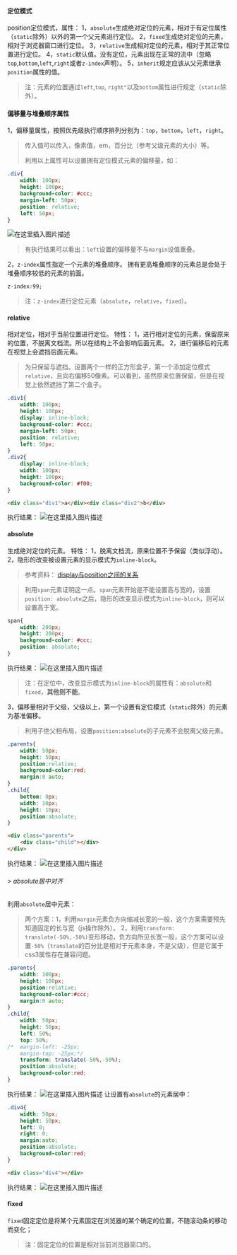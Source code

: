 #### 定位模式
position定位模式，属性：
1，`absolute`生成绝对定位的元素，相对于有定位属性（`static`除外）以外的第一个父元素进行定位。
2，`fixed`生成绝对定位的元素，相对于浏览器窗口进行定位。
3，`relative`生成相对定位的元素，相对于其正常位置进行定位。
4，`static`默认值。没有定位，元素出现在正常的流中（忽略`top`,`bottom`,`left`,`right`或者`z-index`声明）。
5，`inherit`规定应该从父元素继承`position`属性的值。

> 注：元素的位置通过`left`,`top`, `right"`以及`bottom`属性进行规定（`static`除外）。
#### 偏移量与堆叠顺序属性
1，偏移量属性，按照优先级执行顺序排列分别为：`top`，`bottom`，`left`，`right`。
>传入值可以传入，像素值，em，百分比（参考父级元素的大小）等。
>
>利用以上属性可以设置拥有定位模式元素的偏移量，如：

```css
.div{
	width: 100px;
	height: 100px;
	background-color: #ccc;
	margin-left: 50px;
	position: relative;
	left: 50px;
}
```
![在这里插入图片描述](https://img-blog.csdn.net/20181012194926392?watermark/2/text/aHR0cHM6Ly9ibG9nLmNzZG4ubmV0L3FxXzI5MDE4ODkx/font/5a6L5L2T/fontsize/400/fill/I0JBQkFCMA==/dissolve/70)
> 有执行结果可以看出：`left`设置的偏移量不与`margin`设值重叠。

2，`z-index`属性指定一个元素的堆叠顺序。
拥有更高堆叠顺序的元素总是会处于堆叠顺序较低的元素的前面。

```css
z-index:99;
```

> 注：`z-index`进行定位元素（`absolute`，`relative`，`fixed`）。
#### relative
相对定位，相对于当前位置进行定位。
特性：
1，进行相对定位的元素，保留原来的位置，不脱离文档流。所以在结构上不会影响后面元素。
2，进行偏移后的元素在视觉上会遮挡后面元素。

> 为只保留与遮挡。设置两个一样的正方形盒子，第一个添加定位模式`relative`，且向右偏移50像素。可以看到，虽然原来位置保留，但是在视觉上依然遮挡了第二个盒子。

```css
.div1{
	width: 100px;
	height: 100px;
	display: inline-block;
	background-color: #ccc;
	margin-left: 50px;
	position: relative;
	left: 50px;
}
.div2{
	display: inline-block;
	width: 100px;
	height: 100px;
	background-color: #f00;
}
```

```html
<div class="div1">a</div><div class="div2">b</div>
```
执行结果：
![在这里插入图片描述](https://img-blog.csdn.net/20181012200426454?watermark/2/text/aHR0cHM6Ly9ibG9nLmNzZG4ubmV0L3FxXzI5MDE4ODkx/font/5a6L5L2T/fontsize/400/fill/I0JBQkFCMA==/dissolve/70)

#### absolute
生成绝对定位的元素。
特性：
1，脱离文档流，原来位置不予保留（类似浮动）。
2，隐形的改变被设置元素的显示模式为`inline-block`。
>参考资料：
>[display与position之间的关系](https://www.cnblogs.com/baimiaolei/p/5627755.html)

> 利用`span`元素证明这一点。`span`元素开始是不能设置高与宽的，设置`position: absolute`之后，隐形的改变显示模式为`inline-block`，则可以设置高于宽。

```css
span{
    width: 200px;
    height: 200px;
    background-color: #ccc;
    position: absolute;
}
```
执行结果：
![在这里插入图片描述](https://img-blog.csdn.net/20181013091008725?watermark/2/text/aHR0cHM6Ly9ibG9nLmNzZG4ubmV0L3FxXzI5MDE4ODkx/font/5a6L5L2T/fontsize/400/fill/I0JBQkFCMA==/dissolve/70)
> 注：在定位中，改变显示模式为`inline-block`的属性有：`absolute`和`fixed`，**其他则不能**。

3，偏移量相对于父级，父级以上，第一个设置有定位模式（`static`除外）的元素为基准偏移。
> 利用子绝父相布局，设置`position:absolute`的子元素不会脱离父级元素。
```css
.parents{
    width: 50px;
    height: 50px;
    position:relative;
    background-color:red;
    margin:0 auto;
} 
.child{
    bottom: 0px;
    width: 10px;
    height: 10px;
    position:absolute; 
}
```

```html
<div class="parents">
	<div class="child"></div>
</div>
```

执行结果：
![在这里插入图片描述](https://img-blog.csdn.net/2018101309060753?watermark/2/text/aHR0cHM6Ly9ibG9nLmNzZG4ubmV0L3FxXzI5MDE4ODkx/font/5a6L5L2T/fontsize/400/fill/I0JBQkFCMA==/dissolve/70)
###### > absolute居中对齐
利用`absolute`居中元素：
> 两个方案：1，利用`margin`元素负方向缩减长宽的一般，这个方案需要预先知道固定的长与宽（js操作除外）。
> 2，利用`transform: translate(-50%,-50%)`变形移动，负方向所见长宽一般，这个方案可以设置`-50%`（`translate`的百分比是相对于元素本身，不是父级），但是它属于css3属性存在兼容问题。
```css
.parents{
    width: 100px;
    height: 100px;
    position:relative;
    background-color:#ccc;
    margin:0 auto;
} 
.child{
    width: 50px;
    height: 50px;
    left: 50%;
    top: 50%;
/*	margin-left: -25px;
    margin-top: -25px;*/
    transform: translate(-50%,-50%);
    position:absolute; 
    background-color:red;
}
```
执行结果：
![在这里插入图片描述](https://img-blog.csdn.net/20181013092732760?watermark/2/text/aHR0cHM6Ly9ibG9nLmNzZG4ubmV0L3FxXzI5MDE4ODkx/font/5a6L5L2T/fontsize/400/fill/I0JBQkFCMA==/dissolve/70)
让设置有`absolute`的元素居中：

```css
.div4{
    width: 50px;
    height: 50px;
    left: 0;
    right: 0;
    margin:auto;
    position:absolute; 
    background-color:red;
}
```

```html
<div class="div4"></div>
```
执行结果：
![在这里插入图片描述](https://img-blog.csdn.net/20181013093309783?watermark/2/text/aHR0cHM6Ly9ibG9nLmNzZG4ubmV0L3FxXzI5MDE4ODkx/font/5a6L5L2T/fontsize/400/fill/I0JBQkFCMA==/dissolve/70)
#### fixed
`fixed`固定定位是将某个元素固定在浏览器的某个确定的位置，不随滚动条的移动而变化；

>注：固定定位的位置是相对当前浏览器窗口的。